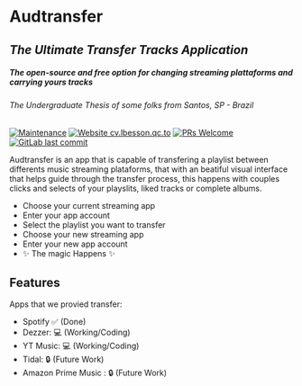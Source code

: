 # Audtransfer
## _The Ultimate Transfer Tracks Application_
##### _The open-source and free option for changing streaming plattaforms and carrying yours tracks_

###### The Undergraduate Thesis of some folks from Santos, SP - Brazil
[![Maintenance](https://img.shields.io/badge/Maintained%3F-yes-green.svg)](https://github.com/brunomistro/audtransfer/graphs/commit-activity) [![Website cv.lbesson.qc.to](https://img.shields.io/website-up-down-green-red/http/cv.lbesson.qc.to.svg)](#) [![PRs Welcome](https://img.shields.io/badge/PRs-welcome-brightgreen.svg?style=flat-square)](https://github.com/brunomistro/audtransfer/pulls) [![GitLab last commit](https://badgen.net/gitlab/last-commit/NickBusey/HomelabOS/)](https://github.com/brunomistro/audtransfer/commit)

Audtransfer is an app that is capable of transfering a playlist between differents music streaming plataforms,
that with an beatiful visual interface that helps guide through the transfer process,
this happens with couples clicks and selects of your playslits, liked tracks or complete albums.

- Choose your current streaming app
- Enter your app account
- Select the playlist you want to transfer
- Choose your new streaming app
- Enter your new app account
- ✨ The magic Happens ✨   

## Features
Apps that we provied transfer:

- Spotify :white_check_mark: (Done)
- Dezzer: 💻 (Working/Coding)
- YT Music: 💻 (Working/Coding)
- Tidal: 🔒 (Future Work)
- Amazon Prime Music : 🔒 (Future Work)
